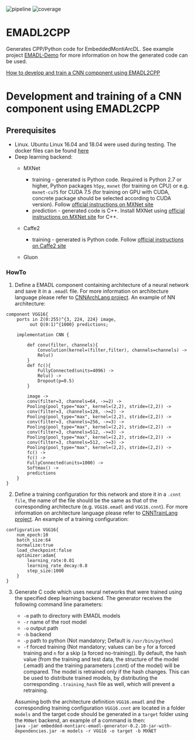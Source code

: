 ![pipeline](https://git.rwth-aachen.de/monticore/EmbeddedMontiArc/generators/EMADL2CPP/badges/master/build.svg)
![coverage](https://git.rwth-aachen.de/monticore/EmbeddedMontiArc/generators/EMADL2CPP/badges/master/coverage.svg)
# EMADL2CPP
Generates CPP/Python code for EmbeddedMontiArcDL.
See example project [EMADL-Demo](https://git.rwth-aachen.de/thomas.timmermanns/EMADL-Demo) for more information on how the generated code can be used.



[ How to develop and train a CNN component using EMADL2CPP](#nn)
<a name="nn"></a>
# Development and training of a CNN component using EMADL2CPP

## Prerequisites
* Linux. Ubuntu Linux 16.04 and 18.04 were used during testing. The docker files can be found [here](https://git.rwth-aachen.de/monticore/EmbeddedMontiArc/generators/EMADL2CPP/tree/oneclick_nn_training/src/test/resources/docker) 
* Deep learning backend:
    * MXNet
        * training - generated is Python code. Required is Python 2.7 or higher, Python packages `h5py`, `mxnet` (for training on CPU) or e.g. `mxnet-cu75` for CUDA 7.5 (for training on GPU with CUDA, concrete package should be selected according to CUDA version). Follow [official instructions on MXNet site](https://mxnet.incubator.apache.org/install/index.html?platform=Linux&language=Python&processor=CPU)
        * prediction - generated code is C++. Install MXNet using [official instructions on MXNet site](https://mxnet.incubator.apache.org) for C++.
     
     * Caffe2
        * training - generated is Python code. Follow [ official instructions on Caffe2 site ](https://caffe2.ai/docs/getting-started.html?platform=ubuntu&configuration=prebuilt)
     * Gluon

### HowTo
1. Define a EMADL component containing architecture of a neural network and save it in a `.emadl` file. For more information on architecture language please refer to [CNNArchLang project](https://git.rwth-aachen.de/monticore/EmbeddedMontiArc/languages/CNNArchLang). An example of NN architecture:
```
component VGG16{
    ports in Z(0:255)^{3, 224, 224} image,
         out Q(0:1)^{1000} predictions;

    implementation CNN {

        def conv(filter, channels){
            Convolution(kernel=(filter,filter), channels=channels) ->
            Relu()
        }
        def fc(){
            FullyConnected(units=4096) ->
            Relu() ->
            Dropout(p=0.5)
        }

        image ->
        conv(filter=3, channels=64, ->=2) ->
        Pooling(pool_type="max", kernel=(2,2), stride=(2,2)) ->
        conv(filter=3, channels=128, ->=2) ->
        Pooling(pool_type="max", kernel=(2,2), stride=(2,2)) ->
        conv(filter=3, channels=256, ->=3) ->
        Pooling(pool_type="max", kernel=(2,2), stride=(2,2)) ->
        conv(filter=3, channels=512, ->=3) ->
        Pooling(pool_type="max", kernel=(2,2), stride=(2,2)) ->
        conv(filter=3, channels=512, ->=3) ->
        Pooling(pool_type="max", kernel=(2,2), stride=(2,2)) ->
        fc() ->
        fc() ->
        FullyConnected(units=1000) ->
        Softmax() ->
        predictions
    }
}
```
2. Define a training configuration for this network and store it in a `.cnnt file`, the name of the file should be the same as that of the corresponding architecture (e.g. `VGG16.emadl` and `VGG16.cnnt`). For more information on architecture language please refer to [CNNTrainLang project](https://git.rwth-aachen.de/monticore/EmbeddedMontiArc/languages/CNNTrainLang). An example of a training configuration:
```
configuration VGG16{
    num_epoch:10
    batch_size:64
    normalize:true
    load_checkpoint:false
    optimizer:adam{
        learning_rate:0.01
        learning_rate_decay:0.8
        step_size:1000
    }
}
```
3. Generate C code which uses neural networks that were trained using the specified deep learning backend. The generator receives the following command line parameters:
    * `-m`    path to directory with EMADL models
    * `-r`    name of the root model
    * `-o`    output path
    * `-b`    backend
    * `-p`   path to python (Not mandatory; Default is `/usr/bin/python`)
    * `-f`   forced training (Not mandatory; values can be `y` for a forced training and `n` for a skip (a forced no-training)). By default, the hash value (from the training and test data, the structure of the model (.emadl) and the training parameters (.cnnt) of the model) will be compared. The model is retrained only if the hash changes. This can be used to distribute trained models, by distributing the corresponding `.training_hash` file as well, which will prevent a retraining.

    Assuming both the architecture definition `VGG16.emadl` and the corresponding training configuration `VGG16.cnnt` are located in a folder `models` and the target code should be generated in  a `target` folder using the `MXNet` backend, an example of a command is then:  
    ```java -jar embedded-montiarc-emadl-generator-0.2.10-jar-with-dependencies.jar -m models -r VGG16 -o target -b MXNET```
